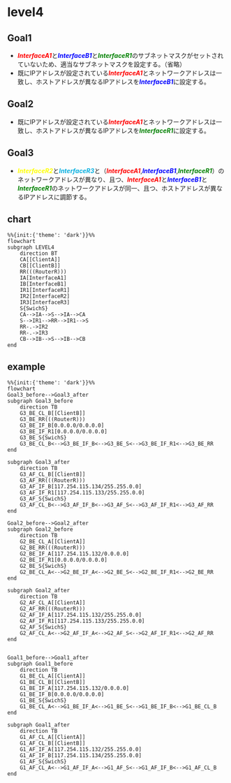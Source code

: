 # level4

## Goal1
* <font color="red">***InterfaceA1***</font>と<font color="blue">***InterfaceB1***</font>と<font color="green">***InterfaceR1***</font>のサブネットマスクがセットされていないため、適当なサブネットマスクを設定する。（省略）
* 既にIPアドレスが設定されている<font color="red">***InterfaceA1***</font>とネットワークアドレスは一致し、ホストアドレスが異なるIPアドレスを<font color="blue">***InterfaceB1***</font>に設定する。

## Goal2
* 既にIPアドレスが設定されている<font color="red">***InterfaceA1***</font>とネットワークアドレスは一致し、ホストアドレスが異なるIPアドレスを<font color="green">***InterfaceR1***</font>に設定する。

## Goal3
* <font color="yellow">***InterfaceR2***</font>と<font color="skayblue">***InterfaceR3***</font>と（<font color="red">***InterfaceA1***</font>,<font color="blue">***InterfaceB1***</font>,<font color="green">***InterfaceR1***</font>）のネットワークアドレスが異なり、且つ、<font color="red">***InterfaceA1***</font>と<font color="blue">***InterfaceB1***</font>と<font color="green">***InterfaceR1***</font>のネットワークアドレスが同一、且つ、ホストアドレスが異なるIPアドレスに調節する。

## chart
```mermaid
%%{init:{'theme': 'dark'}}%%
flowchart
subgraph LEVEL4
    direction BT
    CA[[ClientA]]
    CB[[ClientB]]
    RR(((RouterR)))
    IA[InterfaceA1]
    IB[InterfaceB1]
    IR1[InterfaceR1]
    IR2[InterfaceR2]
    IR3[InterfaceR3]
    S{SwichS}
    CA-->IA-->S-->IA-->CA
    S-->IR1-->RR-->IR1-->S
    RR-.->IR2
    RR-.->IR3
    CB-->IB-->S-->IB-->CB
end
```
## example
```mermaid
%%{init:{'theme': 'dark'}}%%
flowchart
Goal3_before-->Goal3_after
subgraph Goal3_before
    direction TB
    G3_BE_CL_B[[ClientB]]
    G3_BE_RR(((RouterR)))
    G3_BE_IF_B[0.0.0.0/0.0.0.0]
    G3_BE_IF_R1[0.0.0.0/0.0.0.0]
    G3_BE_S{SwichS}
    G3_BE_CL_B<-->G3_BE_IF_B<-->G3_BE_S<-->G3_BE_IF_R1<-->G3_BE_RR
end

subgraph Goal3_after
    direction TB
    G3_AF_CL_B[[ClientB]]
    G3_AF_RR(((RouterR)))
    G3_AF_IF_B[117.254.115.134/255.255.0.0]
    G3_AF_IF_R1[117.254.115.133/255.255.0.0]
    G3_AF_S{SwichS}
    G3_AF_CL_B<-->G3_AF_IF_B<-->G3_AF_S<-->G3_AF_IF_R1<-->G3_AF_RR
end

Goal2_before-->Goal2_after
subgraph Goal2_before
    direction TB
    G2_BE_CL_A[[ClientA]]
    G2_BE_RR(((RouterR)))
    G2_BE_IF_A[117.254.115.132/0.0.0.0]
    G2_BE_IF_R1[0.0.0.0/0.0.0.0]
    G2_BE_S{SwichS}
    G2_BE_CL_A<-->G2_BE_IF_A<-->G2_BE_S<-->G2_BE_IF_R1<-->G2_BE_RR
end

subgraph Goal2_after
    direction TB
    G2_AF_CL_A[[ClientA]]
    G2_AF_RR(((RouterR)))
    G2_AF_IF_A[117.254.115.132/255.255.0.0]
    G2_AF_IF_R1[117.254.115.133/255.255.0.0]
    G2_AF_S{SwichS}
    G2_AF_CL_A<-->G2_AF_IF_A<-->G2_AF_S<-->G2_AF_IF_R1<-->G2_AF_RR
end


Goal1_before-->Goal1_after
subgraph Goal1_before
    direction TB
    G1_BE_CL_A[[ClientA]]
    G1_BE_CL_B[[ClientB]]
    G1_BE_IF_A[117.254.115.132/0.0.0.0]
    G1_BE_IF_B[0.0.0.0/0.0.0.0]
    G1_BE_S{SwichS}
    G1_BE_CL_A<-->G1_BE_IF_A<-->G1_BE_S<-->G1_BE_IF_B<-->G1_BE_CL_B
end

subgraph Goal1_after
    direction TB
    G1_AF_CL_A[[ClientA]]
    G1_AF_CL_B[[ClientB]]
    G1_AF_IF_A[117.254.115.132/255.255.0.0]
    G1_AF_IF_B[117.254.115.134/255.255.0.0]
    G1_AF_S{SwichS}
    G1_AF_CL_A<-->G1_AF_IF_A<-->G1_AF_S<-->G1_AF_IF_B<-->G1_AF_CL_B
end
```
